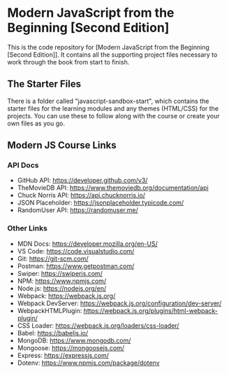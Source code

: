 # Modern JavaScript from the Beginning [Second Edition]

This is the code repository for [Modern JavaScript from the Beginning [Second Edition]]. It contains all the supporting project files necessary to work through the book from start to finish.


## The Starter Files

There is a folder called "javascript-sandbox-start", which contains the starter files for the learning modules and any themes (HTML/CSS) for the projects. You can use these to follow along with the course or create your own files as you go.


## Modern JS Course Links

### API Docs

- GitHub API: https://developer.github.com/v3/
- TheMovieDB API: https://www.themoviedb.org/documentation/api
- Chuck Norris API: https://api.chucknorris.io/
- JSON Placeholder: https://jsonplaceholder.typicode.com/
- RandomUser API: https://randomuser.me/

### Other Links

- MDN Docs: https://developer.mozilla.org/en-US/
- VS Code: https://code.visualstudio.com/
- Git: https://git-scm.com/
- Postman: https://www.getpostman.com/
- Swiper: https://swiperjs.com/
- NPM: https://www.npmjs.com/
- Node.js: https://nodejs.org/en/
- Webpack: https://webpack.js.org/
- Webpack DevServer: https://webpack.js.org/configuration/dev-server/
- WebpackHTMLPlugin: https://webpack.js.org/plugins/html-webpack-plugin/
- CSS Loader: https://webpack.js.org/loaders/css-loader/
- Babel: https://babeljs.io/
- MongoDB: https://www.mongodb.com/
- Mongoose: https://mongoosejs.com/
- Express: https://expressjs.com/
- Dotenv: https://www.npmjs.com/package/dotenv
